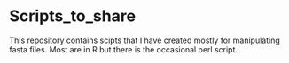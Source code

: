 # Scripts_to_share
This repository contains scipts that I have created mostly for manipulating fasta files. Most are in R but there is the occasional perl script.
